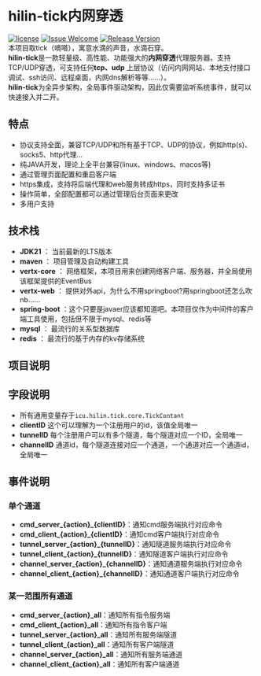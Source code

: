 # hilin-tick内网穿透

[1]: https://img.shields.io/badge/license-Apache2.0-brightgreen.svg?style=plastic
[2]: /LICENSE
[3]: https://img.shields.io/badge/hilin-welcome-brightgreen.svg?style=plastic
[4]: https://hilin.icu
[5]: https://img.shields.io/badge/release-1.0.0-blue.svg?style=plastic
[6]: https://hilin.icu
[![license][1]][2]
[![Issue Welcome][3]][4]
[![Release Version][5]][6]  
本项目取tick（嘀嗒），寓意水滴的声音，水滴石穿。  
**hilin-tick**是一款轻量级、高性能、功能强大的**内网穿透**代理服务器。支持TCP/UDP穿透，可支持任何**tcp、udp**
上层协议（访问内网网站、本地支付接口调试、ssh访问、远程桌面，内网dns解析等等……）。  
**hilin-tick**为全异步架构，全局事件驱动架构，因此仅需要监听系统事件，就可以快速接入并二开。

## 特点

- 协议支持全面，兼容TCP/UDP和所有基于TCP、UDP的协议，例如http(s)、socks5、http代理...
- 纯JAVA开发，理论上全平台兼容(linux、windows、macos等)
- 通过管理页面配置和重启客户端
- https集成，支持将后端代理和web服务转成https，同时支持多证书
- 操作简单，全部配置都可以通过管理后台页面来更改
- 多用户支持

## 技术栈

- **JDK21** ： 当前最新的LTS版本
- **maven** ： 项目管理及自动构建工具
- **vertx-core** ： 网络框架，本项目用来创建网络客户端、服务器，并全局使用该框架提供的EventBus
- **vertx-web** ： 提供对外api，为什么不用springboot?用springboot还怎么吹nb......
- **spring-boot** ：这个只要是javaer应该都知道吧。本项目仅作为中间件的客户端工具使用，包括但不限于mysql、redis等
- **mysql** ： 最流行的关系型数据库
- **redis** ： 最流行的基于内存的kv存储系统

## 项目说明

## 字段说明

- 所有通用变量存于```icu.hilin.tick.core.TickContant```
- **clientID** 这个可以理解为一个注册用户的id，该值全局唯一
- **tunnelID** 每个注册用户可以有多个隧道，每个隧道对应一个ID，全局唯一
- **channelID** 通道id，每个隧道连接对应一个通道，一个通道对应一个通道id，全局唯一

## 事件说明

### 单个通道 
- **cmd_server_{action}_{clientID}**：通知cmd服务端执行对应命令
- **cmd_client_{action}_{clientID}**：通知cmd客户端执行对应命令
- **tunnel_server_{action}_{tunnelID}**：通知隧道服务端执行对应命令
- **tunnel_client_{action}_{tunnelID}**：通知隧道客户端执行对应命令
- **channel_server_{action}_{channelID}**：通知通道服务端执行对应命令
- **channel_client_{action}_{channelID}**：通知通道客户端执行对应命令

### 某一范围所有通道
- **cmd_server_{action}_all**：通知所有指令服务端
- **cmd_client_{action}_all**：通知所有指令客户端
- **tunnel_server_{action}_all**：通知所有服务端隧道
- **tunnel_client_{action}_all**：通知所有客户端隧道
- **channel_server_{action}_all**：通知所有服务端通道
- **channel_client_{action}_all**：通知所有客户端通道
